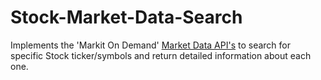 # Stock-Market-Data-Search
Implements the 'Markit On Demand' [Market Data API's](http://dev.markitondemand.com/MODApis/) to search for specific Stock ticker/symbols and return detailed information about each one.
